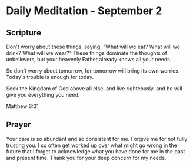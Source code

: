 # Daily Meditation - September 2

## Scripture

Don't worry about these things, saying, "What will we eat? What will we drink? What will we wear?"
These things dominate the thoughts of unbelievers, but your heavenly Father already knows all your
needs. 

So don't worry about tomorrow, for tomorrow will bring its own worries. Today's trouble is enough
for today.

Seek the Kingdom of God above all else, and live righteously, and he will give you everything you
need.

Matthew 6:31


## Prayer

Your care is so abundant and so consistent for me.  Forgive me for not fully trusting you.  I so 
often get worked up over what might go wrong in the future that I forget to acknowledge what you
have done for me in the past and present time.  Thank you for your deep concern for my needs.

